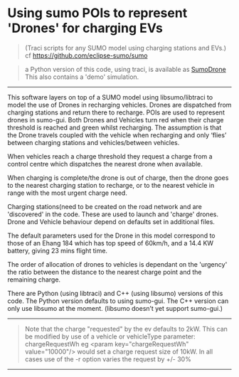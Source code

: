 # Using sumo POIs to represent 'Drones' for charging EVs
>  (Traci scripts for any SUMO model using charging stations and EVs.)      cf <https://github.com/eclipse-sumo/sumo>

>   a Python version of this code, using traci, is available as [ SumoDrone  ](https://github.com/theDivj/sumoDrone)  This also contains a 'demo' simulation.                            
---
 This software layers on top of a SUMO model using libsumo/libtraci to model the use of Drones in recharging vehicles. Drones are dispatched from charging stations and return there to recharge. POIs are used to represent drones in sumo-gui. Both Drones and Vehicles turn red when their charge threshold is reached and green whilst recharging. The assumption is that the Drone travels coupled with the vehicle when recharging and only ‘flies’ between charging stations and vehicles/between vehicles.
 
When vehicles reach a charge threshold they request a charge from a control centre which dispatches the nearest drone when available. 

When charging is complete/the drone is out of charge, then the drone goes to the nearest charging station to recharge, or to the nearest vehicle
in range with the most urgent charge need.

Charging stations(need to be created on the road network and are 'discovered' in the code. These are used to launch and 'charge' drones.
Drone and Vehicle behaviour depend on defaults set in additional files. 

The default parameters used for the Drone in this model correspond to those of an Ehang 184 which has top speed of 60km/h, and a 14.4 KW battery, giving 23 mins flight time.

The order of allocation of drones to vehicles is dependant on the 'urgency' the ratio between the distance to the nearest charge point and the remaining charge.

There are Python (using libtraci) and C++ (using libsumo) versions of this code. The Python version defaults to using sumo-gui.
The C++ version can only use libsumo at the moment. (libsumo doesn’t yet support sumo-gui.)
  
---
  > Note that the charge "requested" by the ev defaults to 2kW. This can be modified by use of a vehicle or vehicleType parameter: chargeRequestWh
        eg \<param key="chargeRequestWh" value="10000"/\>   would set a charge request size of 10kW.  In all cases use of the -r option varies the request by +/- 30%
---
